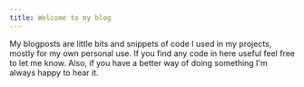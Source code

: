 ```yaml
---
title: Welcome to my blog
---
```


My blogposts are little bits and snippets of code I used in my projects, mostly for my own personal use.
If you find any code in here useful feel free to let me know. Also, if you have a better way of doing something I'm always happy to hear it.